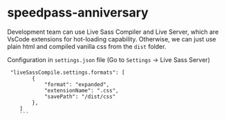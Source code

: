 # speedpass-anniversary

Development team can use Live Sass Compiler and Live Server, which are VsCode extensions for hot-loading capability. Otherwise, we can just use plain html and compiled vanilla css from the `dist` folder.

Configuration in `settings.json` file (Go to `Settings` -> Live Sass Server)

````
 "liveSassCompile.settings.formats": [
        {
            "format": "expanded",
            "extensionName": ".css",
            "savePath": "/dist/css"
        },
    ]
    ```
````
